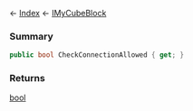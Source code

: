 ← [Index](Api-Index) ← [IMyCubeBlock](VRage.Game.ModAPI.Ingame.IMyCubeBlock)

### Summary

```csharp
public bool CheckConnectionAllowed { get; }
```

### Returns

[bool](System.Boolean)


